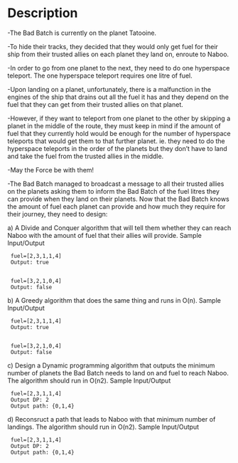 # Description
-The Bad Batch is currently on the planet Tatooine. 


-To hide their tracks, they decided that they would only get fuel for their ship from their trusted allies on each planet they land on, enroute to Naboo. 


-In order to go from one planet to the next, they need to do one hyperspace teleport. The one hyperspace teleport requires one litre of fuel. 


-Upon landing on a planet, unfortunately, there is a malfunction in the engines of the ship that drains out all the fuel it has and they depend on the fuel that they can get from their trusted allies on that planet. 


-However, if they want to teleport from one planet to the other by skipping a planet in the middle of the route, they must keep in mind if the amount of fuel that they currently hold would be enough for the number of hyperspace teleports that would get them to that further planet. ie. they need to do the hyperspace teleports in the order of the planets but they don’t have to land and take the fuel from the trusted allies in the middle.


-May the Force be with them!

-The Bad Batch managed to broadcast a message to all their trusted allies on the planets asking them to inform the Bad Batch of the fuel litres they can provide when they land on their planets. Now that the Bad Batch knows the amount of fuel each planet can provide and how much they require for their journey, they need to design:


a) A Divide and Conquer algorithm that will tell them whether they can reach Naboo with the amount of fuel that their allies will provide.
Sample Input/Output


     fuel=[2,3,1,1,4]
     Output: true


     fuel=[3,2,1,0,4]
     Output: false



b) A Greedy algorithm that does the same thing and runs in O(n). 
Sample Input/Output


     fuel=[2,3,1,1,4]
     Output: true


     fuel=[3,2,1,0,4]
     Output: false
c) Design a Dynamic programming algorithm that outputs the minimum number of planets the Bad Batch needs to land on and fuel to reach Naboo. The algorithm should run in O(n2).
Sample Input/Output


     fuel=[2,3,1,1,4]
     Output DP: 2
     Output path: {0,1,4}


d) Reconsruct a path that leads to Naboo with that minimum number of landings. The algorithm should run in O(n2).
Sample Input/Output


     fuel=[2,3,1,1,4]
     Output DP: 2
     Output path: {0,1,4}
